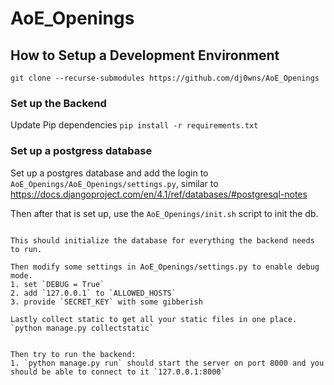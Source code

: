 # AoE_Openings


## How to Setup a Development Environment

```git clone --recurse-submodules https://github.com/dj0wns/AoE_Openings```

### Set up the Backend

Update Pip dependencies
```pip install -r requirements.txt```

### Set up a postgress database
Set up a postgres database and add the login to `AoE_Openings/AoE_Openings/settings.py`, similar to https://docs.djangoproject.com/en/4.1/ref/databases/#postgresql-notes

Then after that is set up, use the `AoE_Openings/init.sh` script to init the db.
```

This should initialize the database for everything the backend needs to run.

Then modify some settings in AoE_Openings/settings.py to enable debug mode.
1. set `DEBUG = True`
2. add `127.0.0.1` to `ALLOWED_HOSTS`
3. provide `SECRET_KEY` with some gibberish

Lastly collect static to get all your static files in one place.
`python manage.py collectstatic`


Then try to run the backend:
1. `python manage.py run` should start the server on port 8000 and you should be able to connect to it `127.0.0.1:8000`

